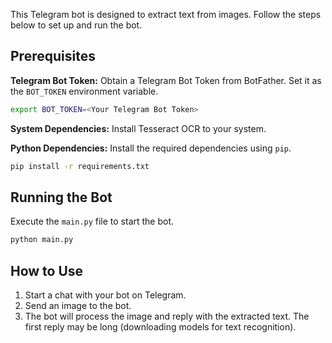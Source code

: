 This Telegram bot is designed to extract text from images. Follow the steps below to set up and run the bot.

## Prerequisites

**Telegram Bot Token:** Obtain a Telegram Bot Token from BotFather. Set it as the `BOT_TOKEN` environment variable.
```bash
export BOT_TOKEN=<Your Telegram Bot Token>
```

**System Dependencies:** Install Tesseract OCR to your system.

**Python Dependencies:** Install the required dependencies using `pip`.
```bash
pip install -r requirements.txt
```

## Running the Bot

Execute the `main.py` file to start the bot.

```bash
python main.py
```

## How to Use

1. Start a chat with your bot on Telegram.
2. Send an image to the bot.
3. The bot will process the image and reply with the extracted text. The first reply may be long (downloading models for text recognition).
